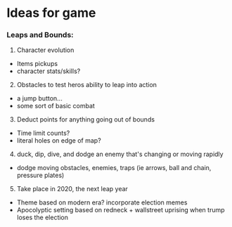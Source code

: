 # Ideas for game

### Leaps and Bounds:

1. Character evolution
  * Items pickups
  * character stats/skills?

2. Obstacles to test heros ability to leap into action
  * a jump button...
  * some sort of basic combat

3. Deduct points for anything going out of bounds
  * Time limit counts?
  * literal holes on edge of map?

4. duck, dip, dive, and dodge an enemy that's changing or moving rapidly
  * dodge moving obstacles, enemies, traps (ie arrows, ball and chain, pressure plates)

5. Take place in 2020, the next leap year
  * Theme based on modern era? incorporate election memes
  * Apocolyptic setting based on redneck + wallstreet uprising when trump loses the election
